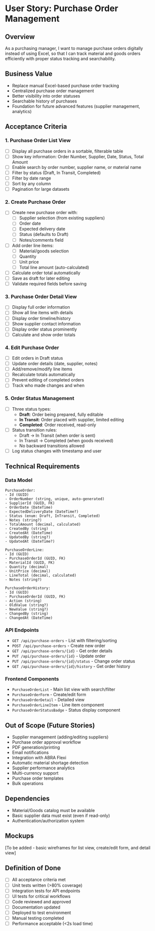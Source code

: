 # User Story: Purchase Order Management

## Overview
As a purchasing manager, I want to manage purchase orders digitally instead of using Excel, so that I can track material and goods orders efficiently with proper status tracking and searchability.

## Business Value
- Replace manual Excel-based purchase order tracking
- Centralized purchase order management
- Better visibility into order statuses
- Searchable history of purchases
- Foundation for future advanced features (supplier management, analytics)

## Acceptance Criteria

### 1. Purchase Order List View
- [ ] Display all purchase orders in a sortable, filterable table
- [ ] Show key information: Order Number, Supplier, Date, Status, Total Amount
- [ ] Enable search by order number, supplier name, or material name
- [ ] Filter by status (Draft, In Transit, Completed)
- [ ] Filter by date range
- [ ] Sort by any column
- [ ] Pagination for large datasets

### 2. Create Purchase Order
- [ ] Create new purchase order with:
  - [ ] Supplier selection (from existing suppliers)
  - [ ] Order date
  - [ ] Expected delivery date
  - [ ] Status (defaults to Draft)
  - [ ] Notes/comments field
- [ ] Add order line items:
  - [ ] Material/goods selection
  - [ ] Quantity
  - [ ] Unit price
  - [ ] Total line amount (auto-calculated)
- [ ] Calculate order total automatically
- [ ] Save as draft for later editing
- [ ] Validate required fields before saving

### 3. Purchase Order Detail View
- [ ] Display full order information
- [ ] Show all line items with details
- [ ] Display order timeline/history
- [ ] Show supplier contact information
- [ ] Display order status prominently
- [ ] Calculate and show order totals

### 4. Edit Purchase Order
- [ ] Edit orders in Draft status
- [ ] Update order details (date, supplier, notes)
- [ ] Add/remove/modify line items
- [ ] Recalculate totals automatically
- [ ] Prevent editing of completed orders
- [ ] Track who made changes and when

### 5. Order Status Management
- [ ] Three status types:
  - **Draft**: Order being prepared, fully editable
  - **In Transit**: Order placed with supplier, limited editing
  - **Completed**: Order received, read-only
- [ ] Status transition rules:
  - Draft → In Transit (when order is sent)
  - In Transit → Completed (when goods received)
  - No backward transitions allowed
- [ ] Log status changes with timestamp and user

## Technical Requirements

### Data Model
```
PurchaseOrder:
- Id (GUID)
- OrderNumber (string, unique, auto-generated)
- SupplierId (GUID, FK)
- OrderDate (DateTime)
- ExpectedDeliveryDate (DateTime?)
- Status (enum: Draft, InTransit, Completed)
- Notes (string?)
- TotalAmount (decimal, calculated)
- CreatedBy (string)
- CreatedAt (DateTime)
- UpdatedBy (string?)
- UpdatedAt (DateTime?)

PurchaseOrderLine:
- Id (GUID)
- PurchaseOrderId (GUID, FK)
- MaterialId (GUID, FK)
- Quantity (decimal)
- UnitPrice (decimal)
- LineTotal (decimal, calculated)
- Notes (string?)

PurchaseOrderHistory:
- Id (GUID)
- PurchaseOrderId (GUID, FK)
- Action (string)
- OldValue (string?)
- NewValue (string?)
- ChangedBy (string)
- ChangedAt (DateTime)
```

### API Endpoints
- `GET /api/purchase-orders` - List with filtering/sorting
- `POST /api/purchase-orders` - Create new order
- `GET /api/purchase-orders/{id}` - Get order details
- `PUT /api/purchase-orders/{id}` - Update order
- `PUT /api/purchase-orders/{id}/status` - Change order status
- `GET /api/purchase-orders/{id}/history` - Get order history

### Frontend Components
- `PurchaseOrderList` - Main list view with search/filter
- `PurchaseOrderForm` - Create/edit form
- `PurchaseOrderDetail` - Detailed view
- `PurchaseOrderLineItem` - Line item component
- `PurchaseOrderStatusBadge` - Status display component

## Out of Scope (Future Stories)
- Supplier management (adding/editing suppliers)
- Purchase order approval workflow
- PDF generation/printing
- Email notifications
- Integration with ABRA Flexi
- Automatic material shortage detection
- Supplier performance analytics
- Multi-currency support
- Purchase order templates
- Bulk operations

## Dependencies
- Material/Goods catalog must be available
- Basic supplier data must exist (even if read-only)
- Authentication/authorization system

## Mockups
[To be added - basic wireframes for list view, create/edit form, and detail view]

## Definition of Done
- [ ] All acceptance criteria met
- [ ] Unit tests written (>80% coverage)
- [ ] Integration tests for API endpoints
- [ ] UI tests for critical workflows
- [ ] Code reviewed and approved
- [ ] Documentation updated
- [ ] Deployed to test environment
- [ ] Manual testing completed
- [ ] Performance acceptable (<2s load time)